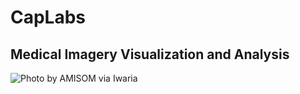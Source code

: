 # CapLabs
## Medical Imagery Visualization and Analysis ##
![Photo by AMISOM via Iwaria](https://user-images.githubusercontent.com/117946893/202865846-16e702da-c3a5-4ccc-8e0e-e04baf81381c.jpg)
